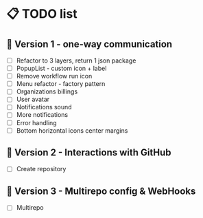 # 📋 TODO list

## 🚀 Version 1 - one-way communication

- [ ] Refactor to 3 layers, return 1 json package
- [ ] PopupList - custom icon + label
- [ ] Remove workflow run icon
- [ ] Menu refactor - factory pattern
- [ ] Organizations billings
- [ ] User avatar
- [ ] Notifications sound
- [ ] More notifications
- [ ] Error handling
- [ ] Bottom horizontal icons center margins

## 🌟 Version 2 - Interactions with GitHub

- [ ] Create repository

## 🎯 Version 3 - Multirepo config & WebHooks

- [ ] Multirepo
